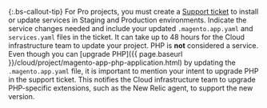{:.bs-callout-tip}
For Pro projects, you must create a [Support ticket](http://support.magento.com) to install or update services in Staging and Production environments. Indicate the service changes needed and include your updated `.magento.app.yaml` and `services.yaml` files in the ticket. It can take up to 48 hours for the Cloud infrastructure team to update your project.
PHP is **not** considered a service. Even though you can [upgrade PHP]({{ page.baseurl }}/cloud/project/magento-app-php-application.html) by updating the `.magento.app.yaml` file, it is important to mention your intent to upgrade PHP in the support ticket. This notifies the Cloud infrastructure team to upgrade PHP-specific extensions, such as the New Relic agent, to support the new version.